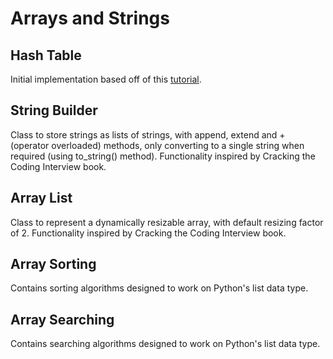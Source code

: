 # Arrays and Strings

## Hash Table

Initial implementation based off of this [tutorial](https://www.interviewbreeze.com/learn/hash-table-implementation/).

## String Builder

Class to store strings as lists of strings, with append, extend and + (operator overloaded) methods, only converting to a single string when required (using to_string() method). Functionality inspired by Cracking the Coding Interview book.

## Array List

Class to represent a dynamically resizable array, with default resizing factor of 2. Functionality inspired by Cracking the Coding Interview book.

## Array Sorting

Contains sorting algorithms designed to work on Python's list data type.

## Array Searching

Contains searching algorithms designed to work on Python's list data type.
